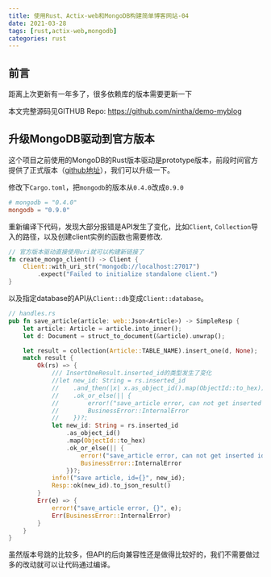 ```yaml
---
title: 使用Rust、Actix-web和MongoDB构建简单博客网站-04
date: 2021-03-28
tags: [rust,actix-web,mongodb]
categories: rust
---
```


## 前言

距离上次更新有一年多了，很多依赖库的版本需要更新一下

本文完整源码见GITHUB Repo: https://github.com/nintha/demo-myblog

## 升级MongoDB驱动到官方版本

这个项目之前使用的MongoDB的Rust版本驱动是prototype版本，前段时间官方提供了正式版本（[github地址](<https://github.com/mongodb/mongo-rust-driver>)），我们可以升级一下。

修改下`Cargo.toml`，把`mongodb`的版本从`0.4.0`改成`0.9.0`

```toml
# mongodb = "0.4.0"
mongodb = "0.9.0"
```

重新编译下代码，发现大部分报错是API发生了变化，比如`Client`, `Collection`导入的路径，以及创建client实例的函数也需要修改.

```rust
// 官方版本驱动直接使用uri就可以构建新链接了
fn create_mongo_client() -> Client {
    Client::with_uri_str("mongodb://localhost:27017")
        .expect("Failed to initialize standalone client.")
}
```

以及指定database的API从`Client::db`变成`Client::database`。

```rust
// handles.rs
pub fn save_article(article: web::Json<Article>) -> SimpleResp {
    let article: Article = article.into_inner();
    let d: Document = struct_to_document(&article).unwrap();

    let result = collection(Article::TABLE_NAME).insert_one(d, None);
    match result {
        Ok(rs) => {
            /// InsertOneResult.inserted_id的类型发生了变化
            //let new_id: String = rs.inserted_id
            //    .and_then(|x| x.as_object_id().map(ObjectId::to_hex))
            //    .ok_or_else(|| {
            //        error!("save_article error, can not get inserted id");
            //        BusinessError::InternalError
            //    })?;
            let new_id: String = rs.inserted_id
                .as_object_id()
                .map(ObjectId::to_hex)
                .ok_or_else(|| {
                    error!("save_article error, can not get inserted id");
                    BusinessError::InternalError
                })?;
            info!("save article, id={}", new_id);
            Resp::ok(new_id).to_json_result()
        }
        Err(e) => {
            error!("save_article error, {}", e);
            Err(BusinessError::InternalError)
        }
    }
}
```

虽然版本号跳的比较多，但API的后向兼容性还是做得比较好的，我们不需要做过多的改动就可以让代码通过编译。



